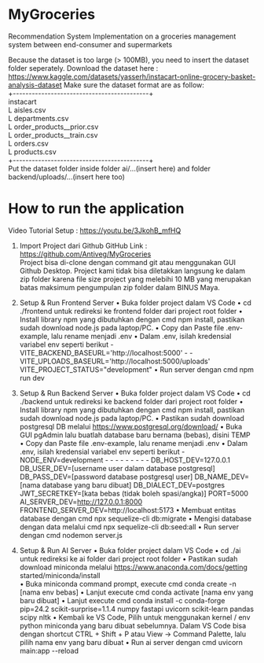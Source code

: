 # MyGroceries
Recommendation System Implementation on a groceries management system between end-consumer and supermarkets

Because the dataset is too large (> 100MB), you need to insert the dataset folder seperately.
Download the dataset here : https://www.kaggle.com/datasets/yasserh/instacart-online-grocery-basket-analysis-dataset
Make sure the dataset format are as follow:  
+-------------------------------------------+  
instacart  
L aisles.csv  
L departments.csv  
L order_products__prior.csv  
L order_products__train.csv  
L orders.csv  
L products.csv  
+-------------------------------------------+  
Put the dataset folder inside folder ai/...(insert here) and folder backend/uploads/...(insert here too)


# How to run the application
Video Tutorial Setup : https://youtu.be/3JkohB_mfHQ  

1) Import Project dari Github 
GitHub Link : https://github.com/Antiveg/MyGroceries  
Project bisa di-clone dengan command git atau menggunakan GUI Github Desktop. Project 
kami tidak bisa diletakkan langsung ke dalam zip folder karena file size project yang melebihi 
10 MB yang merupakan batas maksimum pengumpulan zip folder dalam BINUS Maya. 

2) Setup & Run Frontend Server 
• Buka folder project dalam VS Code 
• cd ./frontend untuk redireksi ke frontend folder dari project root folder 
• Install library npm yang dibutuhkan dengan cmd npm install, pastikan sudah download 
node.js pada laptop/PC. 
• Copy dan Paste file .env-example, lalu rename menjadi .env 
• Dalam .env, isilah kredensial variabel env seperti berikut - 
VITE_BACKEND_BASEURL='http://localhost:5000' - - 
VITE_UPLOADS_BASEURL='http://localhost:5000/uploads' 
VITE_PROJECT_STATUS="development" 
• Run server dengan cmd npm run dev 

3) Setup & Run Backend Server 
• Buka folder project dalam VS Code 
• cd ./backend untuk redireksi ke backend folder dari project root folder 
• Install library npm yang dibutuhkan dengan cmd npm install, pastikan sudah download 
node.js pada laptop/PC. 
• Pastikan sudah download postgresql DB melalui https://www.postgresql.org/download/ 
• Buka GUI pgAdmin lalu buatlah database baru bernama (bebas), disini TEMP 
• Copy dan Paste file .env-example, lalu rename menjadi .env 
• Dalam .env, isilah kredensial variabel env seperti berikut - 
NODE_ENV=development - - - - - - - - - 
DB_HOST_DEV=127.0.0.1 
DB_USER_DEV=[username user dalam database postgresql] 
DB_PASS_DEV=[password database postgresql user] 
DB_NAME_DEV=[nama database yang baru dibuat] 
DB_DIALECT_DEV=postgres 
JWT_SECRETKEY=[kata bebas (tidak boleh spasi/angka)] 
PORT=5000 
AI_SERVER_DEV=http://127.0.0.1:8000 
FRONTEND_SERVER_DEV=http://localhost:5173 
• Membuat entitas database dengan cmd npx sequelize-cli db:migrate 
• Mengisi database dengan data melalui cmd npx sequelize-cli db:seed:all 
• Run server dengan cmd nodemon server.js 

4) Setup & Run AI Server 
• Buka folder project dalam VS Code 
• cd ./ai untuk redireksi ke ai folder dari project root folder 
• Pastikan sudah download miniconda melalui https://www.anaconda.com/docs/getting
started/miniconda/install  
• Buka miniconda command prompt, execute cmd conda create -n [nama env bebas] 
• Lanjut execute cmd conda activate [nama env yang baru dibuat] 
• Lanjut execute cmd conda install -c conda-forge pip=24.2 scikit-surprise=1.1.4 numpy 
fastapi uvicorn scikit-learn pandas scipy nltk 
• Kembali ke VS Code, Pilih untuk menggunakan kernel / env python miniconda yang baru 
dibuat sebelumnya. Dalam VS Code bisa dengan shortcut CTRL + Shift + P atau View → 
Command Palette, lalu pilih nama env yang baru dibuat 
• Run ai server dengan cmd uvicorn main:app --reload

